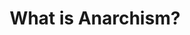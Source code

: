 ---
layout: post
title: What is Anarchism?
tags:
    - Educative
    - Anarchism
published: false
---